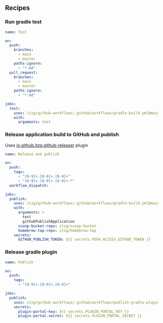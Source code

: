 
## Recipes

### Run gradle test

```yaml
name: Test

on:
  push:
    branches:
      - main
      - master
    paths-ignore:
      - "*.md"
  pull_request:
    branches:
      - main
      - master
    paths-ignore:
      - "*.md"

jobs:
  test:
    uses: itzg/github-workflows/.github/workflows/gradle-build.yml@main
    with: 
      arguments: test
```

### Release application build to GitHub and publish

Uses [io.github.itzg.github-releaser](https://plugins.gradle.org/plugin/io.github.itzg.github-releaser) plugin

```yaml
name: Release and publish

on:
  push:
    tags:
      - "[0-9]+.[0-9]+.[0-9]+"
      - "[0-9]+.[0-9]+.[0-9]+-*"
  workflow_dispatch:

jobs:
  publish:
    uses: itzg/github-workflows/.github/workflows/gradle-build.yml@main
    with:
      arguments: >
        test 
        githubPublishApplication
      scoop-bucket-repo: itzg/scoop-bucket
      homebrew-tap-repo: itzg/homebrew-tap
    secrets:
      GITHUB_PUBLISH_TOKEN: ${{ secrets.PUSH_ACCESS_GITHUB_TOKEN }}
```

### Release gradle plugin

```yaml
name: Publish

on:
  push:
    tags:
      - "[0-9]+.[0-9]+.[0-9]+"

jobs:
  publish:
    uses: itzg/github-workflows/.github/workflows/publish-gradle-plugin.yml@main
    secrets:
      plugin-portal-key: ${{ secrets.PLUGIN_PORTAL_KEY }}
      plugin-portal-secret: ${{ secrets.PLUGIN_PORTAL_SECRET }}
```